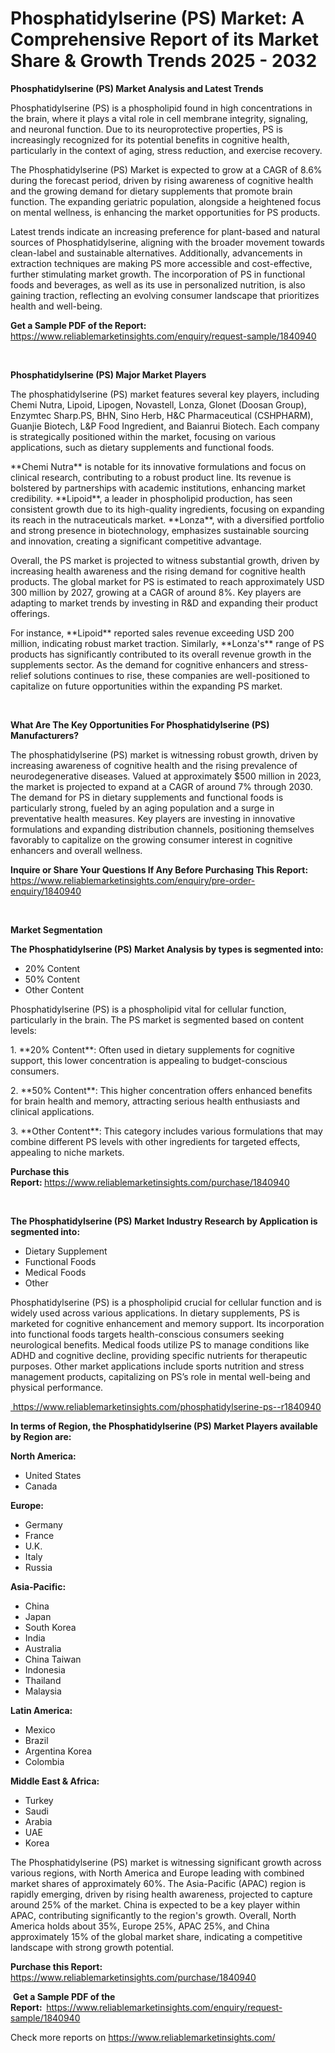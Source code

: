 <p><h1>Phosphatidylserine (PS) Market: A Comprehensive Report of its Market Share & Growth Trends 2025 - 2032</h1></p><p><strong>Phosphatidylserine (PS) Market Analysis and Latest Trends</strong></p>
<p><p>Phosphatidylserine (PS) is a phospholipid found in high concentrations in the brain, where it plays a vital role in cell membrane integrity, signaling, and neuronal function. Due to its neuroprotective properties, PS is increasingly recognized for its potential benefits in cognitive health, particularly in the context of aging, stress reduction, and exercise recovery. </p><p>The Phosphatidylserine (PS) Market is expected to grow at a CAGR of 8.6% during the forecast period, driven by rising awareness of cognitive health and the growing demand for dietary supplements that promote brain function. The expanding geriatric population, alongside a heightened focus on mental wellness, is enhancing the market opportunities for PS products. </p><p>Latest trends indicate an increasing preference for plant-based and natural sources of Phosphatidylserine, aligning with the broader movement towards clean-label and sustainable alternatives. Additionally, advancements in extraction techniques are making PS more accessible and cost-effective, further stimulating market growth. The incorporation of PS in functional foods and beverages, as well as its use in personalized nutrition, is also gaining traction, reflecting an evolving consumer landscape that prioritizes health and well-being.</p></p>
<p><strong>Get a Sample PDF of the Report:&nbsp;</strong> <a href="https://www.reliablemarketinsights.com/enquiry/request-sample/1840940?utm_campaign=1994&utm_medium=2&utm_source=Github&utm_content=ia&utm_term=03022025&utm_id=phosphatidylserine-ps">https://www.reliablemarketinsights.com/enquiry/request-sample/1840940</a></p>
<p>&nbsp;</p>
<p><strong>Phosphatidylserine (PS) Major Market Players</strong></p>
<p><p>The phosphatidylserine (PS) market features several key players, including Chemi Nutra, Lipoid, Lipogen, Novastell, Lonza, Glonet (Doosan Group), Enzymtec Sharp.PS, BHN, Sino Herb, H&C Pharmaceutical (CSHPHARM), Guanjie Biotech, L&P Food Ingredient, and Baianrui Biotech. Each company is strategically positioned within the market, focusing on various applications, such as dietary supplements and functional foods.</p><p>**Chemi Nutra** is notable for its innovative formulations and focus on clinical research, contributing to a robust product line. Its revenue is bolstered by partnerships with academic institutions, enhancing market credibility. **Lipoid**, a leader in phospholipid production, has seen consistent growth due to its high-quality ingredients, focusing on expanding its reach in the nutraceuticals market. **Lonza**, with a diversified portfolio and strong presence in biotechnology, emphasizes sustainable sourcing and innovation, creating a significant competitive advantage.</p><p>Overall, the PS market is projected to witness substantial growth, driven by increasing health awareness and the rising demand for cognitive health products. The global market for PS is estimated to reach approximately USD 300 million by 2027, growing at a CAGR of around 8%. Key players are adapting to market trends by investing in R&D and expanding their product offerings.</p><p>For instance, **Lipoid** reported sales revenue exceeding USD 200 million, indicating robust market traction. Similarly, **Lonza's** range of PS products has significantly contributed to its overall revenue growth in the supplements sector. As the demand for cognitive enhancers and stress-relief solutions continues to rise, these companies are well-positioned to capitalize on future opportunities within the expanding PS market.</p></p>
<p>&nbsp;</p>
<p><strong>What Are The Key Opportunities For Phosphatidylserine (PS) Manufacturers?</strong></p>
<p><p>The phosphatidylserine (PS) market is witnessing robust growth, driven by increasing awareness of cognitive health and the rising prevalence of neurodegenerative diseases. Valued at approximately $500 million in 2023, the market is projected to expand at a CAGR of around 7% through 2030. The demand for PS in dietary supplements and functional foods is particularly strong, fueled by an aging population and a surge in preventative health measures. Key players are investing in innovative formulations and expanding distribution channels, positioning themselves favorably to capitalize on the growing consumer interest in cognitive enhancers and overall wellness.</p></p>
<p><strong>Inquire or Share Your Questions If Any Before Purchasing This Report:</strong> <a href="https://www.reliablemarketinsights.com/enquiry/pre-order-enquiry/1840940?utm_campaign=1994&utm_medium=2&utm_source=Github&utm_content=ia&utm_term=03022025&utm_id=phosphatidylserine-ps">https://www.reliablemarketinsights.com/enquiry/pre-order-enquiry/1840940</a></p>
<p>&nbsp;</p>
<p><strong>Market Segmentation</strong></p>
<p><strong>The Phosphatidylserine (PS) Market Analysis by types is segmented into:</strong></p>
<p><ul><li>20% Content</li><li>50% Content</li><li>Other Content</li></ul></p>
<p><p>Phosphatidylserine (PS) is a phospholipid vital for cellular function, particularly in the brain. The PS market is segmented based on content levels: </p><p>1. **20% Content**: Often used in dietary supplements for cognitive support, this lower concentration is appealing to budget-conscious consumers.</p><p>  </p><p>2. **50% Content**: This higher concentration offers enhanced benefits for brain health and memory, attracting serious health enthusiasts and clinical applications.</p><p>3. **Other Content**: This category includes various formulations that may combine different PS levels with other ingredients for targeted effects, appealing to niche markets.</p></p>
<p><strong>Purchase this Report:&nbsp;</strong><a href="https://www.reliablemarketinsights.com/purchase/1840940?utm_campaign=1994&utm_medium=2&utm_source=Github&utm_content=ia&utm_term=03022025&utm_id=phosphatidylserine-ps">https://www.reliablemarketinsights.com/purchase/1840940</a></p>
<p>&nbsp;</p>
<p><strong>The Phosphatidylserine (PS) Market Industry Research by Application is segmented into:</strong></p>
<p><ul><li>Dietary Supplement</li><li>Functional Foods</li><li>Medical Foods</li><li>Other</li></ul></p>
<p><p>Phosphatidylserine (PS) is a phospholipid crucial for cellular function and is widely used across various applications. In dietary supplements, PS is marketed for cognitive enhancement and memory support. Its incorporation into functional foods targets health-conscious consumers seeking neurological benefits. Medical foods utilize PS to manage conditions like ADHD and cognitive decline, providing specific nutrients for therapeutic purposes. Other market applications include sports nutrition and stress management products, capitalizing on PS’s role in mental well-being and physical performance.</p></p>
<p><a href="https://www.reliablemarketinsights.com/phosphatidylserine-ps--r1840940?utm_campaign=1994&utm_medium=2&utm_source=Github&utm_content=ia&utm_term=03022025&utm_id=phosphatidylserine-ps">&nbsp;https://www.reliablemarketinsights.com/phosphatidylserine-ps--r1840940</a></p>
<p><strong>In terms of Region, the Phosphatidylserine (PS) Market Players available by Region are:</strong></p>
<p>
    <p> <strong> North America: </strong>
        <ul>
            <li>United States</li>
            <li>Canada</li>
        </ul>
        </p> 
    <p> <strong> Europe: </strong>
        <ul>
            <li>Germany</li>
            <li>France</li>
            <li>U.K.</li>
            <li>Italy</li>
            <li>Russia</li>
        </ul>
        </p> 
    <p> <strong> Asia-Pacific: </strong>
        <ul>
            <li>China</li>
            <li>Japan</li>
            <li>South Korea</li>
            <li>India</li>
            <li>Australia</li>
            <li>China Taiwan</li>
            <li>Indonesia</li>
            <li>Thailand</li>
            <li>Malaysia</li>
        </ul>
        </p> 
    <p> <strong> Latin America: </strong>
        <ul>
            <li>Mexico</li>
            <li>Brazil</li>
            <li>Argentina Korea</li>
            <li>Colombia</li>
        </ul>
        </p> 
    <p> <strong> Middle East & Africa: </strong>
        <ul>
            <li>Turkey</li>
            <li>Saudi</li>
            <li>Arabia</li>
            <li>UAE</li>
            <li>Korea</li>
        </ul>
    </p>
    </p>
<p><p>The Phosphatidylserine (PS) market is witnessing significant growth across various regions, with North America and Europe leading with combined market shares of approximately 60%. The Asia-Pacific (APAC) region is rapidly emerging, driven by rising health awareness, projected to capture around 25% of the market. China is expected to be a key player within APAC, contributing significantly to the region's growth. Overall, North America holds about 35%, Europe 25%, APAC 25%, and China approximately 15% of the global market share, indicating a competitive landscape with strong growth potential.</p></p>
<p><strong>Purchase this Report: </strong><a href="https://www.reliablemarketinsights.com/purchase/1840940?utm_campaign=1994&utm_medium=2&utm_source=Github&utm_content=ia&utm_term=03022025&utm_id=phosphatidylserine-ps">https://www.reliablemarketinsights.com/purchase/1840940</a></p>
<p>&nbsp;<strong>Get a Sample PDF of the Report:&nbsp;&nbsp;</strong><a href="https://www.reliablemarketinsights.com/enquiry/request-sample/1840940?utm_campaign=1994&utm_medium=2&utm_source=Github&utm_content=ia&utm_term=03022025&utm_id=phosphatidylserine-ps">https://www.reliablemarketinsights.com/enquiry/request-sample/1840940</a></p>
<p><strong></strong></p>
<p>Check more reports on <a href="https://www.reliablemarketinsights.com/?utm_campaign=1994&utm_medium=2&utm_source=Github&utm_content=ia&utm_term=03022025&utm_id=phosphatidylserine-ps">https://www.reliablemarketinsights.com/</a></p>